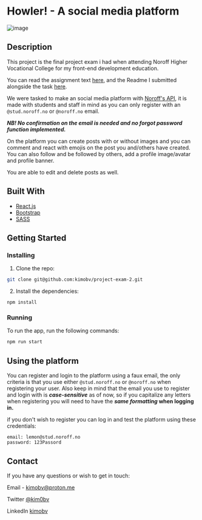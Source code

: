 # Howler! - A social media platform

![image](https://drive.google.com/uc?id=1u3fpRLWlPSfYNoubuEK7UIO3TNoVkZyt)

## Description

This project is the final project exam i had when attending Noroff Higher Vocational College for my front-end development education.

You can read the assignment text [here](https://github.com/kimobv/project-exam-2/blob/main/README.old.md),
and the Readme I submitted alongside the task [here](https://github.com/kimobv/project-exam-2/blob/main/README.old2.md).

We were tasked to make an social media platform with [Noroff's API](https://noroff-api-docs.netlify.app), it is made with students and staff in mind as you can only register with an ``@stud.noroff.no`` or ``@noroff.no`` email.

**___NB! No confirmation on the email is needed and no forgot password function implemented.___**

On the platform you can create posts with or without images and you can comment and react with emojis on the post you and/others have created.
You can also follow and be followed by others, add a profile image/avatar and profile banner.

You are able to edit and delete posts as well.

## Built With

- [React.js](https://reactjs.org/)
- [Bootstrap](https://getbootstrap.com)
- [SASS](https://sass-lang.com)


## Getting Started

### Installing

1. Clone the repo:

```bash
git clone git@github.com:kimobv/project-exam-2.git
```

2. Install the dependencies:

```
npm install
```

### Running

To run the app, run the following commands:

```bash
npm run start
```

## Using the platform

You can register and login to the platform using a faux email, the only criteria is that you use either ``@stud.noroff.no`` or ``@noroff.no`` when registering your user.
Also keep in mind that the email you use to register and login with is **___case-sensitive___** as of now, so if you capitalize any letters when registering you will need to have the **___same formatting___ when logging in.**

if you don't wish to register you can log in and test the platform using these credentials:
```
email: lemon@stud.noroff.no
password: 123Passord
```

## Contact

If you have any questions or wish to get in touch:

Email - kimobv@proton.me

Twitter [@kim0bv](https://www.twitter.com/kim0bv)

LinkedIn [kimobv](https://www.linkedin.com/in/kimobv)

